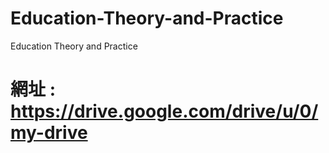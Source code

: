 # Education-Theory-and-Practice
Education Theory and Practice
# 網址 : https://drive.google.com/drive/u/0/my-drive
